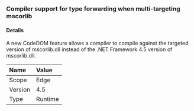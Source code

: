 ### Compiler support for type forwarding when multi-targeting mscorlib

#### Details

A new CodeDOM feature allows a compiler to compile against the targeted version of mscorlib.dll instead of the .NET Framework 4.5 version of mscorlib.dll.

| Name    | Value       |
|:--------|:------------|
| Scope   |Edge|
|Version|4.5|
|Type|Runtime|
